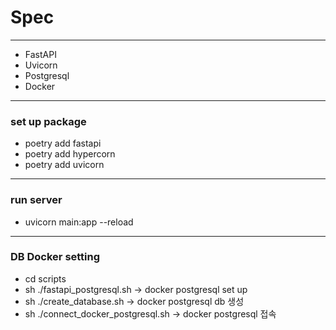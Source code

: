 # Spec
---
- FastAPI
- Uvicorn
- Postgresql
- Docker
---
### set up package
- poetry add fastapi
- poetry add hypercorn
- poetry add uvicorn

---
### run server
- uvicorn main:app --reload

---
### DB Docker setting
- cd scripts
- sh ./fastapi_postgresql.sh -> docker postgresql set up
- sh ./create_database.sh -> docker postgresql db 생성
- sh ./connect_docker_postgresql.sh -> docker postgresql 접속
